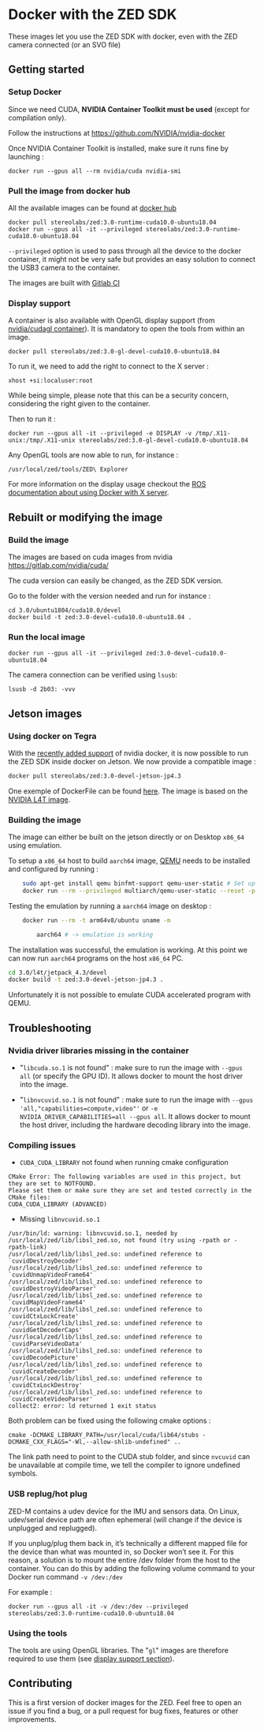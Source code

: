 # Docker with the ZED SDK

These images let you use the ZED SDK with docker, even with the ZED camera connected (or an SVO file)

## Getting started

### Setup Docker

Since we need CUDA, **NVIDIA Container Toolkit must be used** (except for compilation only).

Follow the instructions at https://github.com/NVIDIA/nvidia-docker

Once NVIDIA Container Toolkit is installed, make sure it runs fine by launching :

    docker run --gpus all --rm nvidia/cuda nvidia-smi

### Pull the image from docker hub

All the available images can be found at [docker hub](https://hub.docker.com/r/stereolabs/zed/)

    docker pull stereolabs/zed:3.0-runtime-cuda10.0-ubuntu18.04
    docker run --gpus all -it --privileged stereolabs/zed:3.0-runtime-cuda10.0-ubuntu18.04

`--privileged` option is used to pass through all the device to the docker container, it might not be very safe but provides an easy solution to connect the USB3 camera to the container.

The images are built with [Gitlab CI](https://gitlab.com/bot-stereolabs/docker-zed/pipelines)

### Display support

A container is also available with OpenGL display support (from [nvidia/cudagl container](https://gitlab.com/nvidia/cudagl)). It is mandatory to open the tools from within an image.

    docker pull stereolabs/zed:3.0-gl-devel-cuda10.0-ubuntu18.04

To run it, we need to add the right to connect to the X server :

    xhost +si:localuser:root

While being simple, please note that this can be a security concern, considering the right given to the container.

Then to run it :

    docker run --gpus all -it --privileged -e DISPLAY -v /tmp/.X11-unix:/tmp/.X11-unix stereolabs/zed:3.0-gl-devel-cuda10.0-ubuntu18.04

Any OpenGL tools are now able to run, for instance :

    /usr/local/zed/tools/ZED\ Explorer

For more information on the display usage checkout the [ROS documentation about using Docker with X server](http://wiki.ros.org/docker/Tutorials/GUI).

## Rebuilt or modifying the image

### Build the image

The images are based on cuda images from nvidia https://gitlab.com/nvidia/cuda/

The cuda version can easily be changed, as the ZED SDK version.

Go to the folder with the version needed and run for instance :

    cd 3.0/ubuntu1804/cuda10.0/devel
    docker build -t zed:3.0-devel-cuda10.0-ubuntu18.04 .

### Run the local image

    docker run --gpus all -it --privileged zed:3.0-devel-cuda10.0-ubuntu18.04

The camera connection can be verified using `lsusb`:

    lsusb -d 2b03: -vvv

## Jetson images

### Using docker on Tegra

With the [recently added support](https://github.com/NVIDIA/nvidia-docker/wiki/NVIDIA-Container-Runtime-on-Jetson) of nvidia docker, it is now possible to run the ZED SDK inside docker on Jetson. We now provide a compatible image :

```bash
docker pull stereolabs/zed:3.0-devel-jetson-jp4.3
```

One exemple of DockerFile can be found [here](3.0/l4t/jetpack_4.2/devel/Dockerfile). The image is based on the [NVIDIA L4T image](https://ngc.nvidia.com/catalog/containers/nvidia:l4t-base).

### Building the image

The image can either be built on the jetson directly or on Desktop `x86_64` using emulation.

To setup a `x86_64` host to build `aarch64` image, [QEMU](https://www.qemu.org/) needs to be installed and configured by running :


```bash
    sudo apt-get install qemu binfmt-support qemu-user-static # Set up the qemu packages
    docker run --rm --privileged multiarch/qemu-user-static --reset -p yes # This step will execute the registering scripts
``` 

Testing the emulation by running a `aarch64` image on desktop :

```bash
    docker run --rm -t arm64v8/ubuntu uname -m

        aarch64 # -> emulation is working
```

The installation was successful, the emulation is working. At this point we can now run `aarch64` programs on the host `x86_64` PC.

```bash
cd 3.0/l4t/jetpack_4.3/devel
docker build -t zed:3.0-devel-jetson-jp4.3 .
```

Unfortunately it is not possible to emulate CUDA accelerated program with QEMU.

## Troubleshooting

### Nvidia driver libraries missing in the container

- "`libcuda.so.1` is not found" : make sure to run the image with `--gpus all` (or specify the GPU ID). It allows docker to mount the host driver into the image.

- "`libnvcuvid.so.1` is not found" : make sure to run the image with `--gpus 'all,"capabilities=compute,video"'` or `-e NVIDIA_DRIVER_CAPABILITIES=all --gpus all`. It allows docker to mount the host driver, including the hardware decoding library into the image.

### Compiling issues

- `CUDA_CUDA_LIBRARY` not found when running cmake configuration
```
CMake Error: The following variables are used in this project, but they are set to NOTFOUND.
Please set them or make sure they are set and tested correctly in the CMake files:
CUDA_CUDA_LIBRARY (ADVANCED)
```
- Missing `libnvcuvid.so.1`
```
/usr/bin/ld: warning: libnvcuvid.so.1, needed by /usr/local/zed/lib/libsl_zed.so, not found (try using -rpath or -rpath-link)
/usr/local/zed/lib/libsl_zed.so: undefined reference to `cuvidDestroyDecoder'
/usr/local/zed/lib/libsl_zed.so: undefined reference to `cuvidUnmapVideoFrame64'
/usr/local/zed/lib/libsl_zed.so: undefined reference to `cuvidDestroyVideoParser'
/usr/local/zed/lib/libsl_zed.so: undefined reference to `cuvidMapVideoFrame64'
/usr/local/zed/lib/libsl_zed.so: undefined reference to `cuvidCtxLockCreate'
/usr/local/zed/lib/libsl_zed.so: undefined reference to `cuvidGetDecoderCaps'
/usr/local/zed/lib/libsl_zed.so: undefined reference to `cuvidParseVideoData'
/usr/local/zed/lib/libsl_zed.so: undefined reference to `cuvidDecodePicture'
/usr/local/zed/lib/libsl_zed.so: undefined reference to `cuvidCreateDecoder'
/usr/local/zed/lib/libsl_zed.so: undefined reference to `cuvidCtxLockDestroy'
/usr/local/zed/lib/libsl_zed.so: undefined reference to `cuvidCreateVideoParser'
collect2: error: ld returned 1 exit status
```

Both problem can be fixed using the following cmake options :

```
cmake -DCMAKE_LIBRARY_PATH=/usr/local/cuda/lib64/stubs -DCMAKE_CXX_FLAGS="-Wl,--allow-shlib-undefined" ..
```
The link path need to point to the CUDA stub folder, and since `nvcuvid` can be unavailable at compile time, we tell the compiler to ignore undefined symbols.


### USB replug/hot plug

ZED-M contains a udev device for the IMU and sensors data.
On Linux, udev/serial device path are often ephemeral (will change if the device is unplugged and replugged).

If you unplug/plug them back in, it’s technically a different mapped file for the device than what was mounted in, so Docker won’t see it. For this reason, a solution is to mount the entire /dev folder from the host to the container. You can do this by adding the following volume command to your Docker run command `-v /dev:/dev`

For example :

```
docker run --gpus all -it -v /dev:/dev --privileged stereolabs/zed:3.0-runtime-cuda10.0-ubuntu18.04
```

### Using the tools

The tools are using OpenGL libraries. The "`gl`" images are therefore required to use them (see [display support section](#display-support)).

## Contributing

This is a first version of docker images for the ZED.
Feel free to open an issue if you find a bug, or a pull request for bug fixes, features or other improvements.
